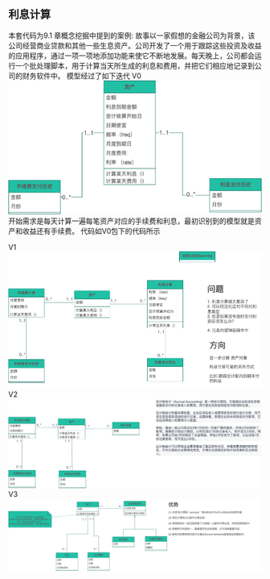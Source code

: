 ## 利息计算
本套代码为9.1 章概念挖掘中提到的案例:
故事以一家假想的金融公司为背景，该公司经营商业贷款和其他一些生息资产。公司开发了一个用于跟踪这些投资及收益的应用程序，通过一项一项地添加功能来使它不断地发展。每天晚上，公司都会运行一个批处理脚本，用于计算当天所生成的利息和费用，并把它们相应地记录到公司的财务软件中。
模型经过了如下迭代
V0
![ddd-9.1.2-利息模型-0.1.drawio.png](./src/main/resources/model/ddd-9.1.2-%E5%88%A9%E6%81%AF%E6%A8%A1%E5%9E%8B-0.1.drawio.png)
开始需求是每天计算一遍每笔资产对应的手续费和利息，最初识别到的模型就是资产和收益还有手续费。
代码如V0包下的代码所示

V1
![ddd-9.1.2-利息模型-V1.0.drawio.png](./src/main/resources/model/ddd-9.1.2-%E5%88%A9%E6%81%AF%E6%A8%A1%E5%9E%8B-V1.0.drawio.png)
V2
![ddd-9.1.2-利息模型-V1.1.drawio.png](./src/main/resources/model/ddd-9.1.2-%E5%88%A9%E6%81%AF%E6%A8%A1%E5%9E%8B-V1.1.drawio.png)
V3
![ddd-9.1.2-利息模型-V2.0.drawio.png](./src/main/resources/model/ddd-9.1.2-%E5%88%A9%E6%81%AF%E6%A8%A1%E5%9E%8B-V2.0.drawio.png)